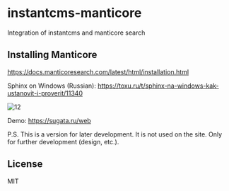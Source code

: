 # instantcms-manticore
Integration of instantcms and manticore search

## Installing Manticore

https://docs.manticoresearch.com/latest/html/installation.html

Sphinx on Windows (Russian): https://toxu.ru/t/sphinx-na-windows-kak-ustanovit-i-proverit/11340

![12](https://user-images.githubusercontent.com/6613623/73615005-894cf100-4615-11ea-82fa-5a1740c60cc0.jpg)

Demo: https://sugata.ru/web

P.S. This is a version for later development. It is not used on the site. Only for further development (design, etc.).

## License

MIT
